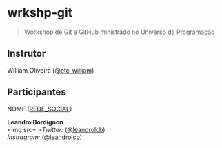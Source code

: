 # wrkshp-git

> Workshop de Git e GitHub ministrado no Universo da Programação

## Instrutor

William Oliveira ([@etc_william](https://twitter.com/etc_william))

## Participantes

NOME ([REDE_SOCIAL](LINK))

<strong>Leandro Bordignon</strong> <br>
<img src= <i class="fab fa-instagram"></i>><em>Twitter:</em> ([@leandrolcb](https://twitter.com/leandrolcb)) <br>
<em>Instragram:</em> ([@leandrolcb](https://instagram.com/leandrolcb/))
